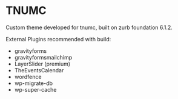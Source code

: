 # TNUMC
Custom theme developed for tnumc, built on zurb foundation 6.1.2.

External Plugins recommended with build:
- gravityforms
- gravityformsmailchimp
- LayerSlider (premium)
- TheEventsCalendar
- wordfence
- wp-migrate-db
- wp-super-cache